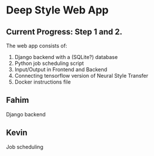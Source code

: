 # Deep Style Web App

## Current Progress: Step 1 and 2.

The web app consists of:

1. Django backend with a (SQLite?) database
2. Python job scheduling script
3. Input/Output in Frontend and Backend
4. Connecting tensorflow version of Neural Style Transfer
5. Docker instructions file

## Fahim
Django backend

## Kevin
Job scheduling
